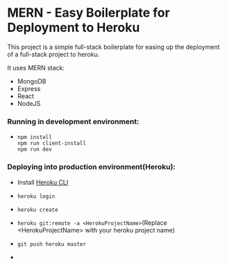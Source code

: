 # MERN - Easy Boilerplate for Deployment to Heroku

This project is a simple full-stack boilerplate for easing up the deployment of a full-stack project to heroku.

It uses MERN stack:
- MongoDB
- Express
- React
- NodeJS


### Running in development environment:
 - ```
   npm install
   npm run client-install
   npm run dev
   ```
   
### Deploying into production environment(Heroku):
- Install [Heroku CLI](https://devcenter.heroku.com/articles/heroku-command-line)
- ```heroku login```
- ```heroku create```
- ```heroku git:remote -a <HerokuProjectName>```(Replace \<HerokuProjectName> with your heroku project name)
- ```git push heroku master```
   
- 
